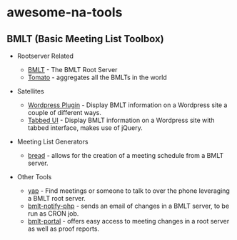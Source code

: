 # awesome-na-tools

## BMLT (Basic Meeting List Toolbox)

- Rootserver Related
  - [BMLT](https://github.com/LittleGreenViper/BMLT-Root-Server.git) - The BMLT Root Server
  - [Tomato](https://github.com/jbraswell/tomato.git) - aggregates all the BMLTs in the world

- Satellites
  - [Wordpress Plugin](https://wordpress.org/plugins/bmlt-wordpress-satellite-plugin/) - Display BMLT information on a Wordpress site a couple of different ways.
  - [Tabbed UI](https://wordpress.org/plugins/bmlt-tabbed-ui/) - Display BMLT information on a Wordpress site with tabbed interface, makes use of jQuery.

- Meeting List Generators
  - [bread](https://github.com/radius314/bread.git) - allows for the creation of a meeting schedule from a BMLT server.

- Other Tools
  - [yap](https://github.com/radius314/yap.git) - Find meetings or someone to talk to over the phone leveraging a BMLT root server.
  - [bmlt-notify-php](https://github.com/pjaudiomv/bmlt-notify-php.git) - sends an email of changes in a BMLT server, to be run as CRON job.
  - [bmlt-portal](https://github.com/pjaudiomv/bmlt-portal.git) - offers easy access to meeting changes in a root server as well as proof reports.
